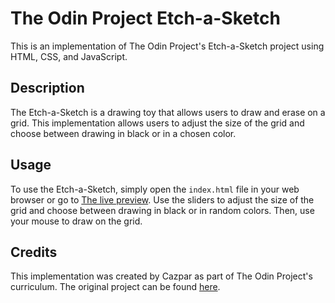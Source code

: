 # The Odin Project Etch-a-Sketch

This is an implementation of The Odin Project's Etch-a-Sketch project using HTML, CSS, and JavaScript.

## Description

The Etch-a-Sketch is a drawing toy that allows users to draw and erase on a grid. This implementation allows users to adjust the size of the grid and choose between drawing in black or in a chosen color.

## Usage

To use the Etch-a-Sketch, simply open the `index.html` file in your web browser or go to [The live preview](https://cazpar.github.io/Project-Etch-a-Sketch/). Use the sliders to adjust the size of the grid and choose between drawing in black or in random colors. Then, use your mouse to draw on the grid.

## Credits

This implementation was created by Cazpar as part of The Odin Project's curriculum. The original project can be found [here](https://www.theodinproject.com/courses/web-development-101/lessons/etch-a-sketch-project).
